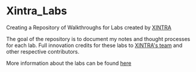 # Xintra_Labs
Creating a Repository of Walkthroughs for Labs created by [XINTRA](https://www.xintra.org/)

The goal of the repository is to document my notes and thought processes for each lab. 
Full innovation credits for these labs to [XINTRA's team](https://www.xintra.org/#:~:text=Learn%20from%20our%0AExperienced%20Trainers) and other respective contributors. 

More information about the labs can be found [here](https://www.xintra.org/labs)
